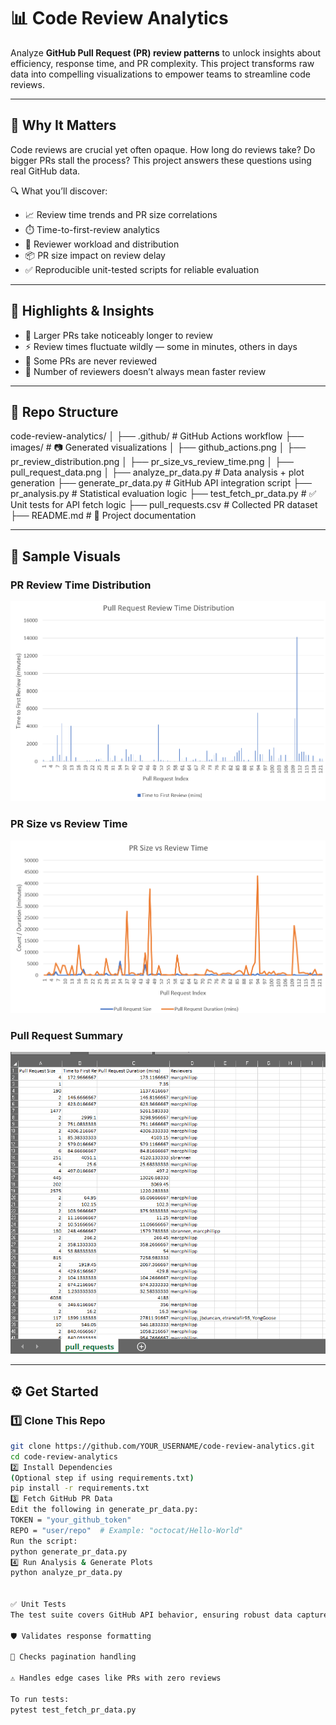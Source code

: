 # 📊 Code Review Analytics

Analyze **GitHub Pull Request (PR) review patterns** to unlock insights about efficiency, response time, and PR complexity. This project transforms raw data into compelling visualizations to empower teams to streamline code reviews.

---

## 🚀 Why It Matters

Code reviews are crucial yet often opaque. How long do reviews take? Do bigger PRs stall the process? This project answers these questions using real GitHub data.

🔍 What you’ll discover:

- 📈 Review time trends and PR size correlations  
- ⏱️ Time-to-first-review analytics  
- 👥 Reviewer workload and distribution  
- 📦 PR size impact on review delay  
- ✅ Reproducible unit-tested scripts for reliable evaluation  

---

## 🧠 Highlights & Insights

- 🚨 Larger PRs take noticeably longer to review  
- ⚡ Review times fluctuate wildly — some in minutes, others in days  
- 👀 Some PRs are never reviewed  
- 🔄 Number of reviewers doesn’t always mean faster review  

---

## 📂 Repo Structure
code-review-analytics/
│ 
├── .github/ # GitHub Actions workflow
├── images/ # 📷 Generated visualizations 
│ ├── github_actions.png 
│ ├── pr_review_distribution.png
│ ├── pr_size_vs_review_time.png 
│ ├── pull_request_data.png 
│ ├── analyze_pr_data.py # Data analysis + plot generation
├── generate_pr_data.py # GitHub API integration script 
├── pr_analysis.py # Statistical evaluation logic 
├── test_fetch_pr_data.py # ✅ Unit tests for API fetch logic 
├── pull_requests.csv # Collected PR dataset
├── README.md # 🧾 Project documentation


---

## 📸 Sample Visuals

### PR Review Time Distribution  
![Review Time Distribution](images/pr_review_distribution.png)

### PR Size vs Review Time  
![PR Size vs Time](images/pr_size_vs_review_time.png)

### Pull Request Summary  
![PR Summary](images/pull_request_data.png)

---

## ⚙️ Get Started

### 1️⃣ Clone This Repo
```bash
git clone https://github.com/YOUR_USERNAME/code-review-analytics.git
cd code-review-analytics
2️⃣ Install Dependencies
(Optional step if using requirements.txt)
pip install -r requirements.txt
3️⃣ Fetch GitHub PR Data
Edit the following in generate_pr_data.py:
TOKEN = "your_github_token"
REPO = "user/repo"  # Example: "octocat/Hello-World"
Run the script:
python generate_pr_data.py
4️⃣ Run Analysis & Generate Plots
python analyze_pr_data.py


✅ Unit Tests
The test suite covers GitHub API behavior, ensuring robust data capture.

🛡️ Validates response formatting

🔄 Checks pagination handling

⚠️ Handles edge cases like PRs with zero reviews

To run tests:
pytest test_fetch_pr_data.py





